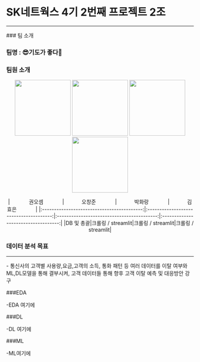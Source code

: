 # SK네트웍스 4기 2번째 프로젝트 2조
<hr>
### 팀 소개

### 팀명 : 😎기도가 좋다🙏

### 팀원 소개
<p align="center">
        <img src="https://avatars.githubusercontent.com/말랑곰" width="150" height="150"/>
        <img src="https://avatars.githubusercontent.com/sunblockisneeded" width="150" height="150"/>
        <img src="https://avatars.githubusercontent.com/말랑곰" width="150" height="150"/>
        <img src="https://avatars.githubusercontent.com/말랑곰" width="150" height="150"/>
        
  
<div align="center">
|   &nbsp;&nbsp; &nbsp; &nbsp; &nbsp;  &nbsp;  &nbsp;권오셈 &nbsp;&nbsp; &nbsp;&nbsp; &nbsp;  &nbsp;  &nbsp;    |      &nbsp;&nbsp; &nbsp;&nbsp; &nbsp;  &nbsp;  &nbsp;오창준  &nbsp;&nbsp; &nbsp;&nbsp; &nbsp;  &nbsp;  &nbsp;    |      &nbsp;&nbsp; &nbsp;&nbsp; &nbsp;  &nbsp;  &nbsp;박화랑  &nbsp;&nbsp; &nbsp;&nbsp; &nbsp;  &nbsp;  &nbsp;    |     &nbsp;&nbsp; &nbsp;&nbsp; &nbsp;  &nbsp;  &nbsp;김효은  &nbsp;&nbsp; &nbsp;&nbsp; &nbsp;  &nbsp;  &nbsp;   | 
|:------------------------------------------:|:--------------------------------------:|:------------------------------------------:|:-----------------------------------:|
|DB 및 총괄|크롤링 / streamlit|크롤링 / streamlit|크롤링 / streamlit|
</div>

### 데이터 분석 목표
>
<hr>
- 통신사의 고객별 사용량,요금,고객의 소득, 통화 패턴 등 여러 데이터를 이탈 여부와 ML,DL모델을 통해 결부시켜, 고객 데이터들 통해 향후 고객 이탈 예측 및 대응방안 강구


###EDA

-EDA 여기에

###DL

-DL 여기에

###ML

-ML여기에


